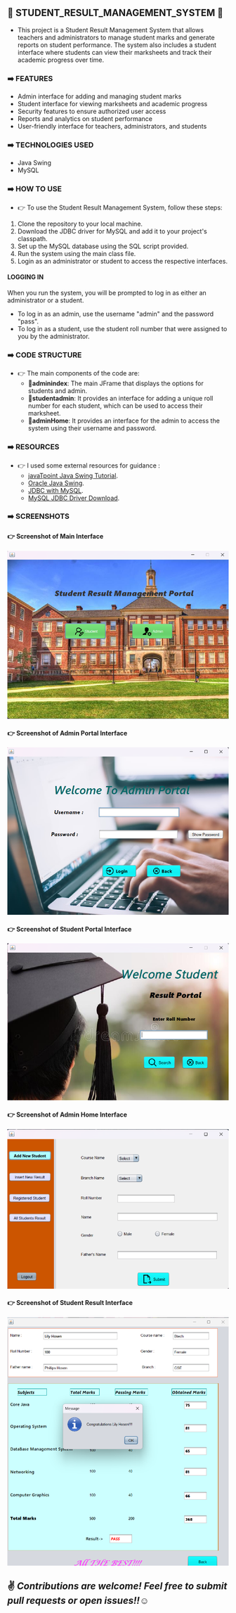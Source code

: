 ## 📌 STUDENT_RESULT_MANAGEMENT_SYSTEM :european_post_office:

* This project is a Student Result Management System that allows teachers and administrators to manage student marks and generate reports on student performance. The system also includes a student interface where students can view their marksheets and track their academic progress over time.

### :arrow_right: FEATURES
* Admin interface for adding and managing student marks
* Student interface for viewing marksheets and academic progress
* Security features to ensure authorized user access
* Reports and analytics on student performance
* User-friendly interface for teachers, administrators, and students


### :arrow_right: TECHNOLOGIES USED
* Java Swing
* MySQL

### :arrow_right: HOW TO USE
* :point_right: To use the Student Result Management System, follow these steps:

1. Clone the repository to your local machine.
2. Download the JDBC driver for MySQL and add it to your project's classpath.
3. Set up the MySQL database using the SQL script provided.
4. Run the system using the main class file.
5. Login as an administrator or student to access the respective interfaces.

#### LOGGING IN
 When you run the system, you will be prompted to log in as either an administrator or a student.

* To log in as an admin, use the username "admin" and the password "pass".
* To log in as a student, use the student roll number  that were assigned to you by the administrator.

### :arrow_right: CODE STRUCTURE
* :point_right: The main components of the code are: 
    * 📍**adminindex**: The main JFrame that displays the options for students and admin.
    * 📍**studentadmin**: It provides an interface for adding a unique roll number for each student, which can be used to access their marksheet.
    * 📍**adminHome**: It provides an interface for the admin to access the system using their username and password. 
 
### :arrow_right: RESOURCES
* :point_right: I used some external resources for guidance :
   * [javaTpoint Java Swing Tutorial](https://www.javatpoint.com/java-swing).
   * [Oracle Java Swing](https://docs.oracle.com/javase/tutorial/uiswing/index.html).
   * [JDBC with MySQL](https://www.geeksforgeeks.org/java-database-connectivity-with-mysql/).
   * [MySQL JDBC Driver Download](https://dev.mysql.com/downloads/connector/j/).
 
### :arrow_right: SCREENSHOTS
#### :point_right: Screenshot of Main Interface
![Screenshot of Main Interface](./srmimages/mainframe.png)
#### :point_right: Screenshot of Admin Portal Interface
![Screenshot of Admin portal Interface](./srmimages/adminportal.png)
#### :point_right: Screenshot of Student Portal Interface
![Screenshot of Student portal Interface](./srmimages/resultportal.png)
#### :point_right: Screenshot of Admin Home Interface
![Screenshot of Admin Home Interface](./srmimages/adminhome.png)
#### :point_right: Screenshot of Student Result Interface
![Screenshot of Student Result Interface](./srmimages/studentresult.png)

 
 ## :v: ***Contributions are welcome! Feel free to submit pull requests or open issues!!***:relaxed:



    


